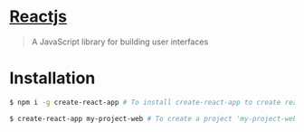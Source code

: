 # [Reactjs](https://reactjs.org/)

> A JavaScript library for building user interfaces

# Installation

```bash
$ npm i -g create-react-app # To install create-react-app to create react app automatically
```

```bash
$ create-react-app my-project-web # To create a project 'my-project-web'
```

